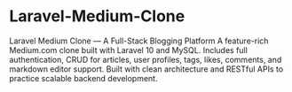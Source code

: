 # Laravel-Medium-Clone
Laravel Medium Clone — A Full-Stack Blogging Platform  A feature-rich Medium.com clone built with Laravel 10 and MySQL. Includes full authentication, CRUD for articles, user profiles, tags, likes, comments, and markdown editor support. Built with clean architecture and RESTful APIs to practice scalable backend development.
